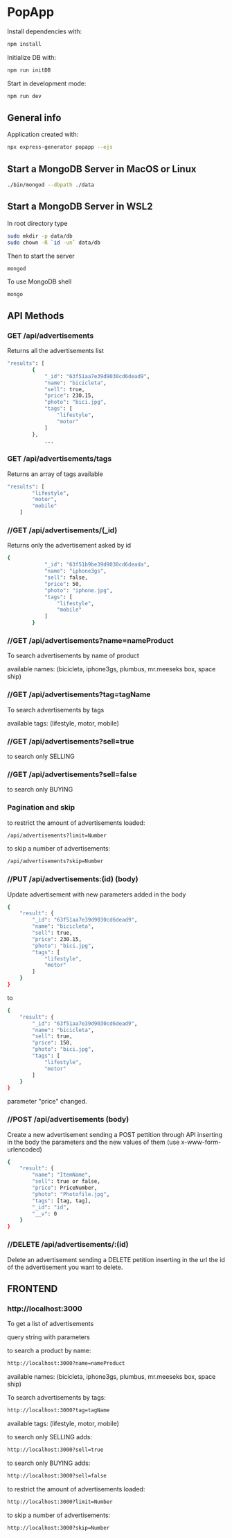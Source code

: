 # PopApp

Install dependencies with:
```sh
npm install
```
Initialize DB with:
```sh
npm run initDB
```

Start in development mode:

```sh
npm run dev
```
## General info
Application created with:
```sh
npx express-generator popapp --ejs
```

## Start a MongoDB Server in MacOS or Linux

```sh
./bin/mongod --dbpath ./data
```


## Start a MongoDB Server in WSL2
In root directory type
```sh
sudo mkdir -p data/db
sudo chown -R `id -un` data/db
```
Then to start the server
```sh
mongod
```
To use MongoDB shell
```
mongo
```

## API Methods

### GET /api/advertisements
Returns all the advertisements list
```sh
"results": [
        {
            "_id": "63f51aa7e39d9030cd6dead9",
            "name": "bicicleta",
            "sell": true,
            "price": 230.15,
            "photo": "bici.jpg",
            "tags": [
                "lifestyle",
                "motor"
            ]
        },
            ...
```
### GET /api/advertisements/tags
Returns an array of tags available
```sh
"results": [
        "lifestyle",
        "motor",
        "mobile"
    ]
```

### //GET /api/advertisements/(_id)

Returns only the advertisement asked by id
```sh
{
            "_id": "63f51b9be39d9030cd6deada",
            "name": "iphone3gs",
            "sell": false,
            "price": 50,
            "photo": "iphone.jpg",
            "tags": [
                "lifestyle",
                "mobile"
            ]
        }
```
### //GET /api/advertisements?name=nameProduct
To search advertisements by name of product

available names: (bicicleta, iphone3gs, plumbus, mr.meeseks box, space ship)

### //GET /api/advertisements?tag=tagName
To search advertisements by tags

available tags: (lifestyle, motor, mobile)

### //GET /api/advertisements?sell=true
to search only SELLING 

### //GET /api/advertisements?sell=false
to search only BUYING 

### Pagination and skip
to restrict the amount of advertisements loaded:
```sh
/api/advertisements?limit=Number
```
to skip a number of advertisements:
```sh
/api/advertisements?skip=Number
```

### //PUT /api/advertisements:(id) (body)
Update advertisement with new parameters added in the body
```sh
{
    "result": {
        "_id": "63f51aa7e39d9030cd6dead9",
        "name": "bicicleta",
        "sell": true,
        "price": 230.15,
        "photo": "bici.jpg",
        "tags": [
            "lifestyle",
            "motor"
        ]
    }
}

```
to

```sh
{
    "result": {
        "_id": "63f51aa7e39d9030cd6dead9",
        "name": "bicicleta",
        "sell": true,
        "price": 150,
        "photo": "bici.jpg",
        "tags": [
            "lifestyle",
            "motor"
        ]
    }
}
```
parameter "price" changed.

### //POST /api/advertisements (body)
Create a new advertisement sending a POST pettition through API inserting in the body the parameters and the new values of them (use x-www-form-urlencoded)

```sh
{
    "result": {
        "name": "ItemName",
        "sell": true or false,
        "price": PriceNumber,
        "photo": "Photofile.jpg",
        "tags": [tag, tag],
        "_id": "id",
        "__v": 0
    }
}
```

### //DELETE /api/advertisements/:(id)
Delete an advertisement sending a DELETE petition inserting in the url the id of the advertisement you want to delete.

## FRONTEND
### http://localhost:3000
To get a list of advertisements

query string with parameters

to search a product by name:
```sh
http://localhost:3000?name=nameProduct
```

available names: (bicicleta, iphone3gs, plumbus, mr.meeseks box, space ship)

To search advertisements by tags:
```sh
http://localhost:3000?tag=tagName
```

available tags: (lifestyle, motor, mobile)

to search only SELLING adds:
```sh
http://localhost:3000?sell=true
```

to search only BUYING adds:
```sh
http://localhost:3000?sell=false
```

to restrict the amount of advertisements loaded:
```sh
http://localhost:3000?limit=Number
```

to skip a number of advertisements:
```sh
http://localhost:3000?skip=Number
```